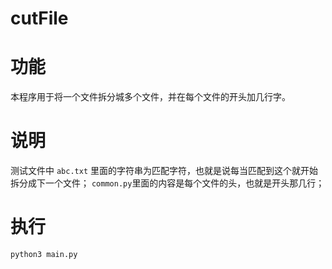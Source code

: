 # cutFile

# 功能
本程序用于将一个文件拆分城多个文件，并在每个文件的开头加几行字。

# 说明
测试文件中 `abc.txt` 里面的字符串为匹配字符，也就是说每当匹配到这个就开始拆分成下一个文件；
`common.py`里面的内容是每个文件的头，也就是开头那几行；

# 执行
```python 
python3 main.py
```